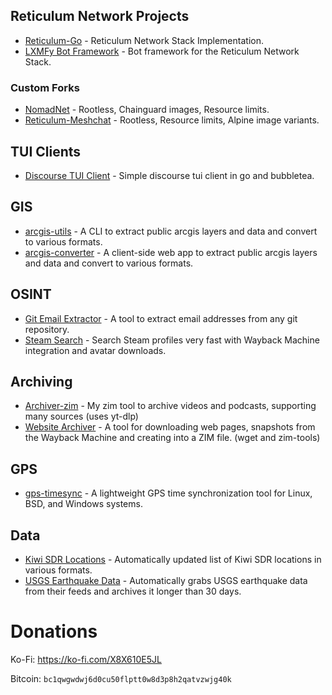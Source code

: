## Reticulum Network Projects

- [Reticulum-Go](https://github.com/Sudo-Ivan/Reticulum-Go) - Reticulum Network Stack Implementation.
- [LXMFy Bot Framework](https://github.com/lxmfy/LXMFy) - Bot framework for the Reticulum Network Stack.

### Custom Forks

- [NomadNet](https://github.com/Sudo-Ivan/NomadNet) - Rootless, Chainguard images, Resource limits.
- [Reticulum-Meshchat](https://github.com/Sudo-Ivan/reticulum-meshchat) - Rootless, Resource limits, Alpine image variants.

## TUI Clients

- [Discourse TUI Client](https://github.com/Sudo-Ivan/discourse-tui-client) - Simple discourse tui client in go and bubbletea.

## GIS

- [arcgis-utils](https://github.com/Sudo-Ivan/arcgis-utils) - A CLI to extract public arcgis layers and data and convert to various formats.
- [arcgis-converter](https://github.com/Sudo-Ivan/arcgis-converter) - A client-side web app to extract public arcgis layers and data and convert to various formats.

## OSINT

- [Git Email Extractor](https://github.com/Sudo-Ivan/git-email-extractor) - A tool to extract email addresses from any git repository.
- [Steam Search](https://github.com/Sudo-Ivan/steam-search) - Search Steam profiles very fast with Wayback Machine integration and avatar downloads.

## Archiving

- [Archiver-zim](https://github.com/Sudo-Ivan/archiver-zim) - My zim tool to archive videos and podcasts, supporting many sources (uses yt-dlp)
- [Website Archiver](https://github.com/Sudo-Ivan/website-archiver) - A tool for downloading web pages, snapshots from the Wayback Machine and creating into a ZIM file. (wget and zim-tools)

## GPS

- [gps-timesync](https://github.com/Sudo-Ivan/gps-timesync) - A lightweight GPS time synchronization tool for Linux, BSD, and Windows systems.

## Data

- [Kiwi SDR Locations](https://github.com/Sudo-Ivan/web-sdr-locations/blob/main/data/kiwisdr_locations.geojson) - Automatically updated list of Kiwi SDR locations in various formats.
- [USGS Earthquake Data](https://github.com/Sudo-Ivan/usgs-data) - Automatically grabs USGS earthquake data from their feeds and archives it longer than 30 days. 

# Donations

Ko-Fi: https://ko-fi.com/X8X610E5JL

Bitcoin: `bc1qwgwdwj6d0cu50flptt0w8d3p8h2qatvzwjg40k`
